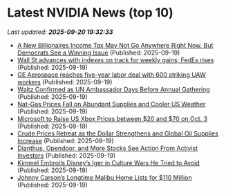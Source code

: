 # Latest NVIDIA News (top 10)
_Last updated: **2025-09-20 19:32:33**_

- [A New Billionaires Income Tax May Not Go Anywhere Right Now. But Democrats See a Winning Issue](https://biztoc.com/x/03a44e1bd8c8d976) (Published: 2025-09-19)
- [Wall St advances with indexes on track for weekly gains; FedEx rises](https://biztoc.com/x/49cab67e246e909d) (Published: 2025-09-19)
- [GE Aerospace reaches five-year labor deal with 600 striking UAW workers](https://biztoc.com/x/b7c6963c23f9ff06) (Published: 2025-09-19)
- [Waltz Confirmed as UN Ambassador Days Before Annual Gathering](https://biztoc.com/x/b3c70c9787325a9a) (Published: 2025-09-19)
- [Nat-Gas Prices Fall on Abundant Supplies and Cooler US Weather](https://biztoc.com/x/80b0e53e1a8591ce) (Published: 2025-09-19)
- [Microsoft to Raise US Xbox Prices between $20 and $70 on Oct. 3](https://biztoc.com/x/cb6bbc9e5428d9b5) (Published: 2025-09-19)
- [Crude Prices Retreat as the Dollar Strengthens and Global Oil Supplies Increase](https://biztoc.com/x/b3056fb26f0fdefb) (Published: 2025-09-19)
- [Dianthus, Opendoor, and More Stocks See Action From Activist Investors](https://biztoc.com/x/5caaa49ff6e25789) (Published: 2025-09-19)
- [Kimmel Embroils Disney’s Iger in Culture Wars He Tried to Avoid](https://biztoc.com/x/cfe61fde12ab3d44) (Published: 2025-09-19)
- [Johnny Carson’s Longtime Malibu Home Lists for $110 Million](https://biztoc.com/x/db760376243c63df) (Published: 2025-09-19)
